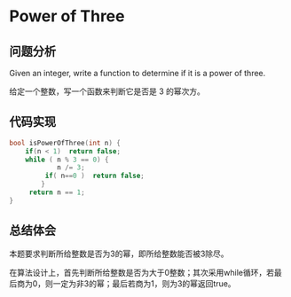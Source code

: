 #  Power of Three

## 问题分析
Given an integer, write a function to determine if it is a power of three.

给定一个整数，写一个函数来判断它是否是 3 的幂次方。

## 代码实现
``` C
bool isPowerOfThree(int n) {
    if(n < 1)  return false;
    while ( n % 3 == 0) {
            n /= 3;
         if( n==0 )  return false;
        }
     return n == 1;  
}
```

## 总结体会

本题要求判断所给整数是否为3的幂，即所给整数能否被3除尽。

在算法设计上，首先判断所给整数是否为大于0整数；其次采用while循环，若最后商为0，则一定为非3的幂；最后若商为1，则为3的幂返回true。

